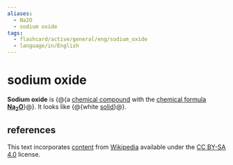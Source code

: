 ```yaml
---
aliases:
  - Na2O
  - sodium oxide
tags:
  - flashcard/active/general/eng/sodium_oxide
  - language/in/English
---
```


# sodium oxide

__Sodium oxide__ is {@{a [chemical compound](chemical%20compound.md) with the [chemical formula](chemical%20formula.md) __[Na](sodium.md)<sub>2</sub>[O](oxygen.md)__}@}. It looks like {@{white [solid](solid.md)}@}.

## references

This text incorporates [content](https://en.wikipedia.org/wiki/sodium_oxide) from [Wikipedia](Wikipedia.md) available under the [CC BY-SA 4.0](https://creativecommons.org/licenses/by-sa/4.0/) license.
